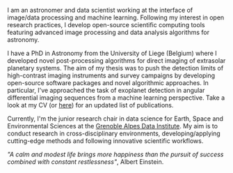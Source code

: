 I am an astronomer and data scientist working at the interface of image/data processing and machine learning. Following my interest in open research practices, I develop open-source scientific computing tools featuring advanced image processing and data analysis algorithms for astronomy.

I have a PhD in Astronomy from the University of Liege (Belgium) where I developed novel post-processing algorithms for direct imaging of extrasolar planetary systems. The aim of my thesis was to push the detection limits of high-contrast imaging instruments and survey campaigns by developing open-source software packages and novel algorithmic approaches. In particular, I've approached the task of exoplanet detection in angular differential imaging sequences from a machine learning perspective. Take a look at my CV (or [here](https://scholar.google.fr/citations?user=UJBh1DUAAAAJ&hl=en)) for an updated list of publications.

Currently, I'm the junior research chair in data science for Earth, Space and Environmental Sciences at the [Grenoble Alpes Data Institute](https://data-institute.univ-grenoble-alpes.fr/). My aim is to conduct research in cross-disciplinary environments, developing/applying cutting-edge methods and following innovative scientific workflows.


_"A calm and modest life brings more happiness than the pursuit of success combined with constant restlessness"_, Albert Einstein.